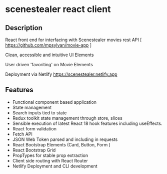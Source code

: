 # scenestealer react client

## Description

React front end for interfacing with Scenestealer movies rest API [ https://github.com/mpsylvan/movie-app ]

Clean, accessible and intuitive UI Elements

User driven 'favoriting' on Movie Elements

Deployment via Netlify https://scenestealer.netlify.app

## Features

- Functional component based application
- State management
- Search inputs tied to state
- Redux toolkit state management through store, slices
- Sensible execution of latest React 18 hook features including useEffects.
- React form validation
- Fetch API
- JSON Web Token parsed and including in requests
- React Bootstrap Elements (Card, Button, Form )
- React Bootstrap Grid
- PropTypes for stable prop extraction
- Client side routing with React Router
- Netlify Deployment and CLI development
